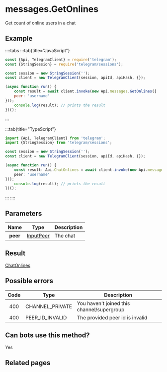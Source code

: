 # messages.GetOnlines

Get count of online users in a chat



## Example

::::tabs
:::tab{title="JavaScript"}
```js
const {Api, TelegramClient} = require('telegram');
const {StringSession} = require('telegram/sessions');

const session = new StringSession('');
const client = new TelegramClient(session, apiId, apiHash, {});

(async function run() {
    const result = await client.invoke(new Api.messages.GetOnlines({
    peer: 'username'
}));
    console.log(result); // prints the result
})();
```
:::

:::tab{title="TypeScript"}
```ts
import {Api, TelegramClient} from 'telegram';
import {StringSession} from 'telegram/sessions';

const session = new StringSession('');
const client = new TelegramClient(session, apiId, apiHash, {});

(async function run() {
    const result: Api.ChatOnlines = await client.invoke(new Api.messages.GetOnlines({
    peer: 'username'
}));
    console.log(result); // prints the result
})();
```
:::
::::



## Parameters

| Name | Type | Description |
| :--: | ---- | ----------- |
| **peer** | [InputPeer](https://core.telegram.org/type/InputPeer) | The chat 


## Result

[ChatOnlines](https://core.telegram.org/type/ChatOnlines)



## Possible errors

| Code | Type | Description |
| :--: | ---- | ----------- |
| 400 | CHANNEL\_PRIVATE | You haven't joined this channel/supergroup 
| 400 | PEER\_ID\_INVALID | The provided peer id is invalid 


## Can bots use this method?

Yes

## Related pages


